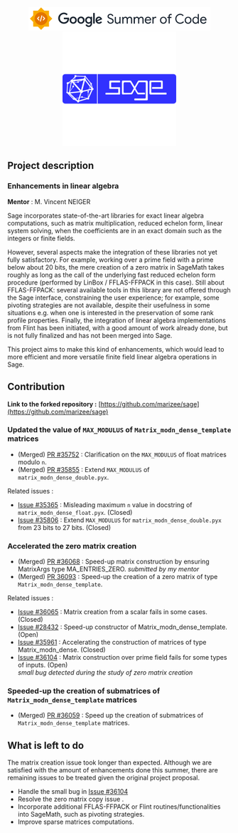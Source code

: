<p align="center">
    <a href="https://summerofcode.withgoogle.com/">
        <img src="gsoc.svg">
    </a>
    <a href="https://www.sagemath.org/index.html">
        <img src="sagemath.png">
    </a>
</p>

## Project description

### Enhancements in linear algebra

**Mentor** : M. Vincent NEIGER

Sage incorporates state-of-the-art libraries for exact linear algebra computations, such as matrix multiplication, reduced echelon form, linear system solving, when the coefficients are in an exact domain such as the integers or finite fields.

However, several aspects make the integration of these libraries not yet fully satisfactory. For example, working over a prime field with a prime below about 20 bits, the mere creation of a zero matrix in SageMath takes roughly as long as the call of the underlying fast reduced echelon form procedure (performed by LinBox / FFLAS-FFPACK in this case). Still about FFLAS-FFPACK: several available tools in this library are not offered through the Sage interface, constraining the user experience; for example, some pivoting strategies are not available, despite their usefulness in some situations e.g. when one is interested in the preservation of some rank profile properties. Finally, the integration of linear algebra implementations from Flint has been initiated, with a good amount of work already done, but is not fully finalized and has not been merged into Sage.

This project aims to make this kind of enhancements, which would lead to more efficient and more versatile finite field linear algebra operations in Sage.


## Contribution

**Link to the forked repository :** [https://github.com/marizee/sage](https://github.com/marizee/sage)



### Updated the value of `MAX_MODULUS` of `Matrix_modn_dense_template` matrices 

* (Merged) [PR #35752][max_mod_float] : Clarification on the `MAX_MODULUS` of float matrices modulo `n`.
* (Merged) [PR #35855][max_mod_double] : Extend `MAX_MODULUS` of `matrix_modn_dense_double.pyx`.

Related issues :

* [Issue #35365][i_max_mod_float] : Misleading maximum `n` value in docstring of `matrix_modn_dense_float.pyx`. (Closed)
* [Issue #35806][i_max_mod_double] : Extend `MAX_MODULUS` for `matrix_modn_dense_double.pyx` from 23 bits to 27 bits. (Closed)

### Accelerated the zero matrix creation

* (Merged) [PR #36068][mat_creation] : Speed-up matrix construction by ensuring MatrixArgs type MA_ENTRIES_ZERO. _submitted by my mentor_
* (Merged) [PR 36093][zero_mat] : Speed-up the creation of a zero matrix of type `Matrix_modn_dense_template`.

Related issues :

* [Issue #36065][i_scalar_creation] : Matrix creation from a scalar fails in some cases. (Closed)
* [Issue #28432][i_mat_creation] : Speed-up constructor of Matrix_modn_dense_template. (Open)
* [Issue #35961][ii_mat_creation] : Accelerating the construction of matrices of type Matrix_modn_dense. (Closed)
* [Issue #36104][i_fail_input] : Matrix construction over prime field fails for some types of inputs. (Open)  
  _small bug detected during the study of zero matrix creation_


### Speeded-up the creation of submatrices of `Matrix_modn_dense_template` matrices

* (Merged) [PR #36059][submatrices] : Speed up the creation of submatrices of `Matrix_modn_dense_template` matrices.

## What is left to do

The matrix creation issue took longer than expected. Although we are satisfied with the amount of enhancements done this summer, there are remaining issues to be treated given the original project proposal.

* Handle the small bug in [Issue #36104][i_fail_input]
* Resolve the zero matrix copy issue .
* Incorporate additional FFLAS-FFPACK or Flint routines/functionalities into SageMath, such as pivoting strategies.
* Improve sparse matrices computations.


[max_mod_float]: https://github.com/sagemath/sage/pull/35752
[max_mod_double]: https://github.com/sagemath/sage/pull/35855
[mat_creation]: https://github.com/sagemath/sage/pull/36068
[zero_mat]: https://github.com/sagemath/sage/pull/36093
[submatrices]:https://github.com/sagemath/sage/pull/36059

[i_max_mod_float]: https://github.com/sagemath/sage/issues/35365
[i_max_mod_double]: https://github.com/sagemath/sage/issues/35806
[i_scalar_creation]: https://github.com/sagemath/sage/issues/36065
[i_mat_creation]: https://github.com/sagemath/sage/issues/28432
[ii_mat_creation]: https://github.com/sagemath/sage/issues/35961
[i_fail_input]: https://github.com/sagemath/sage/issues/36104
